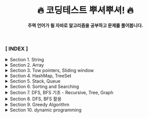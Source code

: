 <div align="center">

<h1>🔥 코딩테스트 뿌셔뿌셔! 🔥 </h1>

<b>주력 언어가 될 자바로 알고리즘을 공부하고 문제를 풀어봅니다.</b>

</div>

<br>

### **[ INDEX ]**

<details>
<summary>Section 1. String</summary>

1. [문자 찾기](src/com/algorithm/section1/section1_01)
2. [대소문자 변환](src/com/algorithm/section1/section1_02)
3. [문장 속 단어 (indexOf(), substring())](src/com/algorithm/section1/section1_03)
4. [단어 뒤집기 (StringBuilder 이용법 또는 직접뒤집기)](src/com/algorithm/section1/section1_04)
5. [특정 문자 뒤집기 (toCharArray())](src/com/algorithm/section1/section1_05)
6. [중복문자제거](src/com/algorithm/section1/section1_06)
7. [회문문자열](src/com/algorithm/section1/section1_07)
8. 유효한 팰린드롬 (replaceAll 정규식이용)
9. 숫자만 추출
10. 가장 짧은 문자거리
11. 문자열 압축
12. 암호 (replace(), parseInt(string, 2))

</details>

<details>
<summary>Section 2. Array</summary>

1. 큰 수 출력하기
2. 보이는 학생
3. 가위바위보
4. 피보나치 수열
5. 소수 (에라토스테네스 체)
6. 뒤집은 소수
7. 점수계산
8. 등수구하기
9. 격자판 최대합
10. 봉우리
11. 임시반장정하기
12. 멘토링
</details>

<details>
<summary>Section 3. Tow pointers, Sliding window</summary>

1. 두 배열 합치기 (two pointers algorithm)
2. 공통원소구하기 (two pointers algorithm)
3. 최대 매출 (Sliding window)
4. 연속부분수열 (복합적 문제)
5. 연속된 자연수의 합 (two pointers)
6. 연속된 자연수의 합 (수학)
7. 최대 길이 연속부분수열 (복합적 문제)
</details>

<details>
<summary>Section 4. HashMap, TreeSet</summary>

1. 학급 회장 (영상 후반 HashMap 추가설명)
2. 아나그램 (HashMap)
3. 매출액의 종류 (Hash, sliding window)
4. 모든 아나그램 찾기 (Hash, sliding window : 시간복잡도 O(n))
5. K번째 큰 수 (영상 후반 TreeSet 추가설명)
</details>

<details>
<summary>Section 5. Stack, Queue</summary>

1. 올바른 괄호
2. 괄호문자제거
3. 크레인 인형뽑기(카카오)
4. 후위식 연산(postfix)
5. 쇠막대기
6. 공주구하기
7. 교육과정 설계
8. 응급실
</details>

<details>
<summary>Section 6. Sorting and Searching</summary>

1. 선택정렬
2. 버블정렬
3. 삽입정렬
4. LRU (캐시, 카카오 변형)
5. 중복확인
6. 장난꾸러기
7. 좌표 정렬 (compareTo)
8. 이분검색
9. 뮤직비디오 (결정알고리즘)
10. 마구간 정하기(결정알고리즘)
</details>

<details>
<summary>Section 7. DFS, BFS 기초 - Recursive, Tree, Graph</summary>

1. 재귀함수 (스택프레임)
2. 이진수 출력 (재귀)
3. 팩토리얼
4. 피보나치 재귀 (메모이제이션)
5. 이진트리순회 (DFS : Depth-First Search)
6. 부분집합 구하기 (DFS)
7. 이진트리 레벨탐색 (BFS : Breadth-First Search)
8. 송아지 찾기1 (BFS)
9. Tree 말단노드까지의 까장 짧은 경로 (DFS)
10. Tree 말단노드까지의 까장 짧은 경로 (BFS)
11. 그래프와 인접행렬
12. 경로탐색 (DFS)
13. 경로탐색 (인접리스트, ArrayList)
14. 그래프 최단거리 (BFS)
</details>

<details>
<summary>Section 8. DFS, BFS 활용</summary>

1. 합이 같은 부분집합
2. 바둑이 승차
3. 최대점수 구하기
4. 중복순열
5. 동전교환
6. 순열 구하기
7. 조합수 (메모이제이션)
8. 수열 추측하기
9. 조합 구하기
10. 미로탐색 (DFS)
11. 미로의 최단거리 통로 (BFS)
12. 토마토 (BFS)
13. 섬나라 아일랜드 (DFS)
14. 섬나라 아일랜드 (BFS)
15. 피자배달거리 (DFS)
</details>

<details>
<summary>Section 9. Greedy Algorithm</summary>

1. 씨름선수
2. 회의실 배정
3. 결혼식
4. 최대수입스케쥴 (PriorityQueue)
5. 다익스트라 알고리즘
6. 친구인가 (Uion & Find)
7. 원더랜드 (크루스칼 : Uion & Find)
8. 원더랜드 (프림 : PriorityQueue)
</details>

<details>
<summary>Section 10. dynamic programming</summary>

1. 계단오르기
2. 돌다리 건너기
3. 최대부분증가수열 (LIS)
4. 가장 높은 탑 쌓기 (LIS 응용)
5. 동전교환 (냅색 알고리즘)
6. 최대점수 구하기 (냅색 알고리즘)
7. 풀어보면 좋은 문제 목록
</details>



